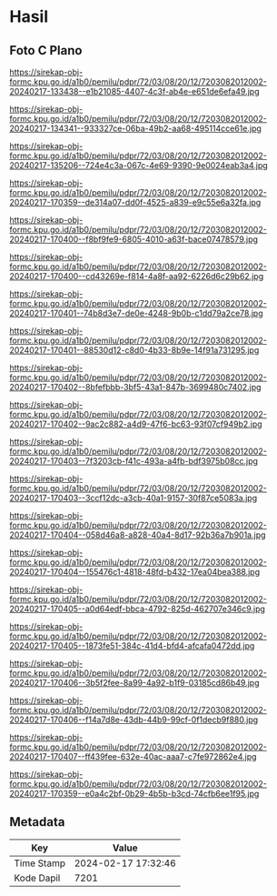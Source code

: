 # Hasil

## Foto C Plano

https://sirekap-obj-formc.kpu.go.id/a1b0/pemilu/pdpr/72/03/08/20/12/7203082012002-20240217-133438--e1b21085-4407-4c3f-ab4e-e651de6efa49.jpg

https://sirekap-obj-formc.kpu.go.id/a1b0/pemilu/pdpr/72/03/08/20/12/7203082012002-20240217-134341--933327ce-06ba-49b2-aa68-495114cce61e.jpg

https://sirekap-obj-formc.kpu.go.id/a1b0/pemilu/pdpr/72/03/08/20/12/7203082012002-20240217-135206--724e4c3a-067c-4e69-9390-9e0024eab3a4.jpg

https://sirekap-obj-formc.kpu.go.id/a1b0/pemilu/pdpr/72/03/08/20/12/7203082012002-20240217-170359--de314a07-dd0f-4525-a839-e9c55e6a32fa.jpg

https://sirekap-obj-formc.kpu.go.id/a1b0/pemilu/pdpr/72/03/08/20/12/7203082012002-20240217-170400--f8bf9fe9-6805-4010-a63f-bace07478579.jpg

https://sirekap-obj-formc.kpu.go.id/a1b0/pemilu/pdpr/72/03/08/20/12/7203082012002-20240217-170400--cd43269e-f814-4a8f-aa92-6226d6c29b62.jpg

https://sirekap-obj-formc.kpu.go.id/a1b0/pemilu/pdpr/72/03/08/20/12/7203082012002-20240217-170401--74b8d3e7-de0e-4248-9b0b-c1dd79a2ce78.jpg

https://sirekap-obj-formc.kpu.go.id/a1b0/pemilu/pdpr/72/03/08/20/12/7203082012002-20240217-170401--88530d12-c8d0-4b33-8b9e-14f91a731295.jpg

https://sirekap-obj-formc.kpu.go.id/a1b0/pemilu/pdpr/72/03/08/20/12/7203082012002-20240217-170402--8bfefbbb-3bf5-43a1-847b-3699480c7402.jpg

https://sirekap-obj-formc.kpu.go.id/a1b0/pemilu/pdpr/72/03/08/20/12/7203082012002-20240217-170402--9ac2c882-a4d9-47f6-bc63-93f07cf949b2.jpg

https://sirekap-obj-formc.kpu.go.id/a1b0/pemilu/pdpr/72/03/08/20/12/7203082012002-20240217-170403--7f3203cb-f41c-493a-a4fb-bdf3975b08cc.jpg

https://sirekap-obj-formc.kpu.go.id/a1b0/pemilu/pdpr/72/03/08/20/12/7203082012002-20240217-170403--3ccf12dc-a3cb-40a1-9157-30f87ce5083a.jpg

https://sirekap-obj-formc.kpu.go.id/a1b0/pemilu/pdpr/72/03/08/20/12/7203082012002-20240217-170404--058d46a8-a828-40a4-8d17-92b36a7b901a.jpg

https://sirekap-obj-formc.kpu.go.id/a1b0/pemilu/pdpr/72/03/08/20/12/7203082012002-20240217-170404--155476c1-4818-48fd-b432-17ea04bea388.jpg

https://sirekap-obj-formc.kpu.go.id/a1b0/pemilu/pdpr/72/03/08/20/12/7203082012002-20240217-170405--a0d64edf-bbca-4792-825d-462707e346c9.jpg

https://sirekap-obj-formc.kpu.go.id/a1b0/pemilu/pdpr/72/03/08/20/12/7203082012002-20240217-170405--1873fe51-384c-41d4-bfd4-afcafa0472dd.jpg

https://sirekap-obj-formc.kpu.go.id/a1b0/pemilu/pdpr/72/03/08/20/12/7203082012002-20240217-170406--3b5f2fee-8a99-4a92-b1f9-03185cd86b49.jpg

https://sirekap-obj-formc.kpu.go.id/a1b0/pemilu/pdpr/72/03/08/20/12/7203082012002-20240217-170406--f14a7d8e-43db-44b9-99cf-0f1decb9f880.jpg

https://sirekap-obj-formc.kpu.go.id/a1b0/pemilu/pdpr/72/03/08/20/12/7203082012002-20240217-170407--ff439fee-632e-40ac-aaa7-c7fe972862e4.jpg

https://sirekap-obj-formc.kpu.go.id/a1b0/pemilu/pdpr/72/03/08/20/12/7203082012002-20240217-170359--e0a4c2bf-0b29-4b5b-b3cd-74cfb6ee1f95.jpg


## Metadata

| Key        | Value               |
| ---------- | ------------------- |
| Time Stamp | 2024-02-17 17:32:46 |
| Kode Dapil | 7201                |



